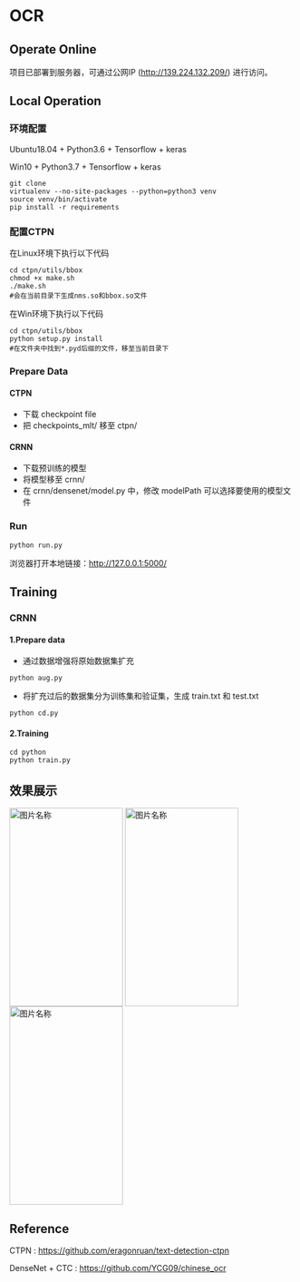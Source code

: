 # OCR
## Operate Online
项目已部署到服务器，可通过公网IP (http://139.224.132.209/) 进行访问。
## Local Operation
### 环境配置
Ubuntu18.04 + Python3.6 + Tensorflow + keras

Win10 + Python3.7 + Tensorflow + keras
```
git clone
virtualenv --no-site-packages --python=python3 venv
source venv/bin/activate
pip install -r requirements
```
### 配置CTPN
在Linux环境下执行以下代码
```
cd ctpn/utils/bbox
chmod +x make.sh
./make.sh
#会在当前目录下生成nms.so和bbox.so文件
```
在Win环境下执行以下代码
```
cd ctpn/utils/bbox
python setup.py install
#在文件夹中找到*.pyd后缀的文件，移至当前目录下
```
### Prepare Data
#### CTPN
- 下载 checkpoint file
- 把 checkpoints_mlt/ 移至 ctpn/
#### CRNN
- 下载预训练的模型
- 将模型移至 crnn/
- 在 crnn/densenet/model.py 中，修改 modelPath 可以选择要使用的模型文件
### Run
```
python run.py
```
浏览器打开本地链接：http://127.0.0.1:5000/

## Training
### CRNN
#### 1.Prepare data
- 通过数据增强将原始数据集扩充
```shell
python aug.py
```
- 将扩充过后的数据集分为训练集和验证集，生成 train.txt 和 test.txt
```shell
python cd.py
```


#### 2.Training
```shell
cd python
python train.py
```
## 效果展示
<div align = "left">
    <img src="https://upload-images.jianshu.io/upload_images/16784976-e756949a8057fae6.jpg?imageMogr2/auto-orient/strip%7CimageView2/2/w/1080/q/50" width = "200" height = "350" alt="图片名称" align=center /> <img src="https://upload-images.jianshu.io/upload_images/16784976-b68d8ecb533a78f9.jpg?imageMogr2/auto-orient/strip%7CimageView2/2/w/1080/q/50" width = "200" height = "350" alt="图片名称" align=center /> <img src="https://upload-images.jianshu.io/upload_images/16784976-7642bffe2fd16c9b.jpg?imageMogr2/auto-orient/strip%7CimageView2/2/w/1080/q/50" width = "200" height = "350" alt="图片名称" align=center />
</div>

## Reference
CTPN : https://github.com/eragonruan/text-detection-ctpn

DenseNet + CTC : https://github.com/YCG09/chinese_ocr
